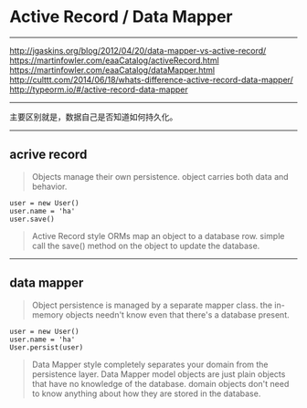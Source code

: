 # Active Record / Data Mapper

---

http://jgaskins.org/blog/2012/04/20/data-mapper-vs-active-record/
https://martinfowler.com/eaaCatalog/activeRecord.html
https://martinfowler.com/eaaCatalog/dataMapper.html
http://culttt.com/2014/06/18/whats-difference-active-record-data-mapper/
http://typeorm.io/#/active-record-data-mapper

---

主要区别就是，数据自己是否知道如何持久化。

---

## acrive record

> Objects manage their own persistence.
> object carries both data and behavior.

```
user = new User()
user.name = 'ha'
user.save()
```

> Active Record style ORMs map an object to a database row.
> simple call the save() method on the object to update the database.

---

## data mapper

> Object persistence is managed by a separate mapper class.
> the in-memory objects needn't know even that there's a database present.

```
user = new User()
user.name = 'ha'
User.persist(user)
```

> Data Mapper style completely separates your domain from the persistence layer.
> Data Mapper model objects are just plain objects that have no knowledge of the database.
> domain objects don't need to know anything about how they are stored in the database.
